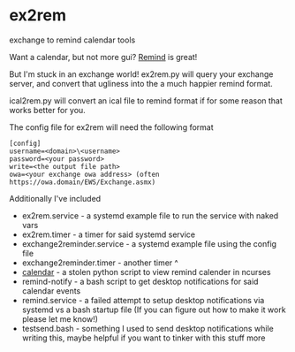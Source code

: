 # ex2rem
exchange to remind calendar tools

Want a calendar, but not more gui?
[Remind](https://github.com/hoijui/Remind) is great!

But I'm stuck in an exchange world!
ex2rem.py will query your exchange server, and convert that ugliness into the a much happier remind format.

ical2rem.py will convert an ical file to remind format if for some reason that works better for you.

The config file for ex2rem will need the following format
```
[config]
username=<domain>\<username>
password=<your password>
write=<the output file path>
owa=<your exchange owa address> (often https://owa.domain/EWS/Exchange.asmx)
```

Additionally I've included
* ex2rem.service - a systemd example file to run the service with naked vars
* ex2rem.timer - a timer for said systemd service
* exchange2reminder.service - a systemd example file using the config file
* exchange2reminder.timer - another timer ^
* [calendar](https://github.com/yggi49/obdaRemind/blob/master/obdaRemind.py) - a stolen python script to view remind calender in ncurses
* remind-notify - a bash script to get desktop notifications for said calendar events
* remind.service - a failed attempt to setup desktop notifications via systemd vs a bash startup file (If you can figure out how to make it work please let me know!)
* testsend.bash - something I used to send desktop notifications while writing this, maybe helpful if you want to tinker with this stuff more
